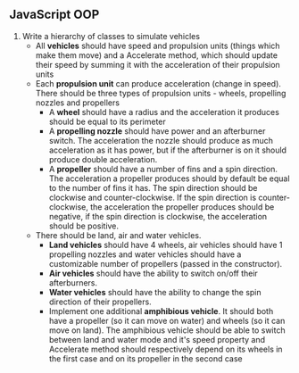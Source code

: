 ## JavaScript OOP

1. Write a hierarchy of classes to simulate vehicles
    * All **vehicles** should have speed and propulsion units (things which make them move) and a Accelerate method, which should update their speed by summing it with the acceleration of their propulsion units
    * Each **propulsion unit** can produce acceleration (change in speed). There should be three types of propulsion units - wheels, propelling nozzles and propellers
        * A **wheel** should have a radius and the acceleration it produces should be equal to its perimeter
        * A **propelling nozzle** should have power and an afterburner switch. The acceleration the nozzle should produce as much acceleration as it has power, but if the afterburner is on it should produce double acceleration.
        * A **propeller** should have a number of fins and a spin direction. The acceleration a propeller produces should by default be equal to the number of fins it has. The spin direction should be clockwise and counter-clockwise. If the spin direction is counter-clockwise, the acceleration the propeller produces should be negative, if the spin direction is clockwise, the acceleration should be positive.
    * There should be land, air and water vehicles.
        * **Land vehicles** should have 4 wheels, air vehicles should have 1 propelling nozzles and water vehicles should have a customizable number of propellers (passed in the constructor). 
        * **Air vehicles** should have the ability to switch on/off their afterburners.
        * **Water vehicles** should have the ability to change the spin direction of their propellers.
        * Implement one additional **amphibious vehicle**. It should both have a propeller (so it can move on water) and wheels (so it can move on land). The amphibious vehicle should be able to switch between land and water mode and it's speed property and Accelerate method should respectively depend on its wheels in the first case and on its propeller in the second case
